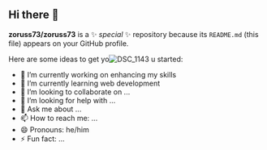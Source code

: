 ## Hi there 👋


**zoruss73/zoruss73** is a ✨ _special_ ✨ repository because its `README.md` (this file) appears on your GitHub profile.

Here are some ideas to get yo![DSC_1143](https://github.com/user-attachments/assets/36a20359-c135-47d1-a791-5a1082c46783)
u started:

- 🔭 I’m currently working on enhancing my skills
- 🌱 I’m currently learning web development
- 👯 I’m looking to collaborate on ...
- 🤔 I’m looking for help with ...
- 💬 Ask me about ...
- 📫 How to reach me: ...
- 😄 Pronouns: he/him
- ⚡ Fun fact: ...
